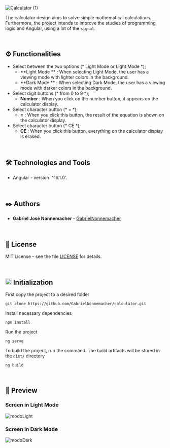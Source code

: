 ![Calculator (1)](https://github.com/GabrielNonnemacher/calculator/assets/87139289/e71fdcbe-a311-45aa-9973-3f3b977fd622)

The calculator design aims to solve simple mathematical calculations. Furthermore, the project intends to improve the studies of programming logic and Angular, using a lot of the `signal`.

<br/>

## ⚙️ Functionalities

* Select between the two options (* Light Mode or Light Mode *); 
  * **Light Mode ** : When selecting Light Mode, the user has a viewing mode with lighter colors in the background.
  * **Dark Mode ** : When selecting Dark Mode, the user has a viewing mode with darker colors in the background.
* Select digit buttons (* from 0 to 9 *); 
  * **Number** : When you click on the number button, it appears on the calculator display.
* Select character button (* = *); 
  * **=** : When you click this button, the result of the equation is shown on the calculator display.
* Select character button (* CE *); 
  * **CE** : When you click this button, everything on the calculator display is erased.

<br/>

## 🛠️ Technologies and Tools

* Angular - version '^16.1.0'.
  
<br/>

## ✒️ Authors

* **Gabriel José Nonnemacher** - [GabrielNonnemacher](https://github.com/GabrielNonnemacher)

<br/>

## 📄 License

MIT License - see the file [LICENSE](https://github.com/GabrielNonnemacher/calculator/blob/master/LICENSE) for details.

<br/>

## <img height="20px" src="https://cdn-icons-png.flaticon.com/512/352/352163.png"> Initialization

First copy the project to a desired folder
```
git clone https://github.com/GabrielNonnemacher/calculator.git
```
Install necessary dependencies
```
npm install
```
Run the project
```
ng serve
```
To build the project, run the command. The build artifacts will be stored in the `dist/` directory
```
ng build
```

<br/>

## 👀 Preview
### Screen in Light Mode
![modoLight](https://github.com/GabrielNonnemacher/calculator/assets/87139289/62c56f99-d1de-4d86-ab8e-e6231d7cbad2)

### Screen in Dark Mode
![modoDark](https://github.com/GabrielNonnemacher/calculator/assets/87139289/78d85d84-a259-45e9-b925-b46ea72800ba)
